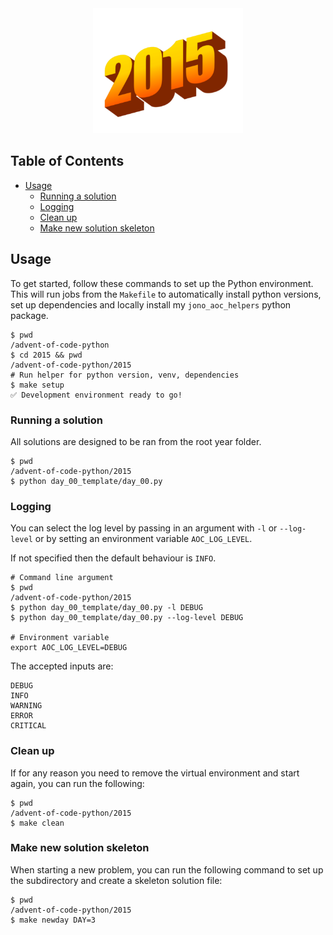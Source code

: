 <!-- Centred Header Block -->
<div align="center">
  <a href="https://github.com/jonoricci/advent-of-code-python">
    <img src="../readme_assets/2015.png" alt="Logo" height="200">
  </a>
</div>
<!-- End of Centred Header Block -->

## Table of Contents <!-- omit in toc -->

- [Usage](#usage)
  - [Running a solution](#running-a-solution)
  - [Logging](#logging)
  - [Clean up](#clean-up)
  - [Make new solution skeleton](#make-new-solution-skeleton)

## Usage

To get started, follow these commands to set up the Python environment. This will run jobs from the `Makefile` to automatically install python versions, set up dependencies and locally install my `jono_aoc_helpers` python package.

```shell
$ pwd
/advent-of-code-python
$ cd 2015 && pwd
/advent-of-code-python/2015
# Run helper for python version, venv, dependencies
$ make setup
✅ Development environment ready to go!
```

### Running a solution

All solutions are designed to be ran from the root year folder.

```shell
$ pwd
/advent-of-code-python/2015
$ python day_00_template/day_00.py
```

### Logging

You can select the log level by passing in an argument with `-l` or `--log-level` or by setting an environment variable `AOC_LOG_LEVEL`.

If not specified then the default behaviour is `INFO`.

```shell
# Command line argument
$ pwd
/advent-of-code-python/2015
$ python day_00_template/day_00.py -l DEBUG
$ python day_00_template/day_00.py --log-level DEBUG

# Environment variable
export AOC_LOG_LEVEL=DEBUG
```

The accepted inputs are:

```none
DEBUG
INFO
WARNING
ERROR
CRITICAL
```

### Clean up

If for any reason you need to remove the virtual environment and start again, you can run the following:

```shell
$ pwd
/advent-of-code-python/2015
$ make clean
```

### Make new solution skeleton

When starting a new problem, you can run the following command to set up the subdirectory and create a skeleton solution file:

```shell
$ pwd
/advent-of-code-python/2015
$ make newday DAY=3
```
